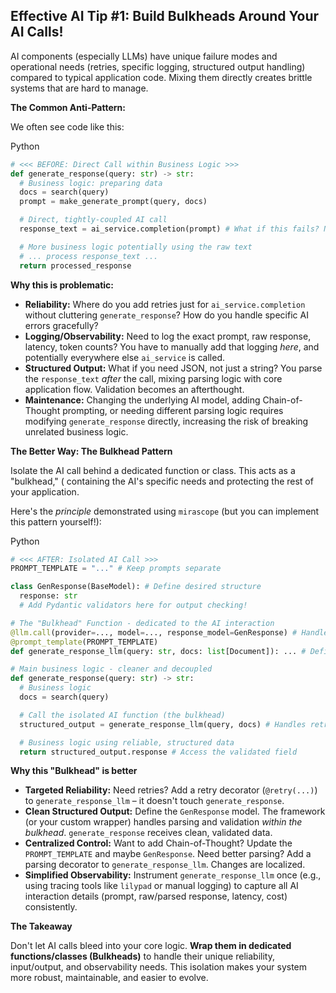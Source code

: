 ## Effective AI Tip #1: Build Bulkheads Around Your AI Calls!

AI components (especially LLMs) have unique failure modes and operational needs (retries, specific logging, structured output handling) compared to typical application code. Mixing them directly creates brittle systems that are hard to manage.

**The Common Anti-Pattern:**

We often see code like this:

Python

```python
# <<< BEFORE: Direct Call within Business Logic >>>
def generate_response(query: str) -> str:
  # Business logic: preparing data
  docs = search(query)
  prompt = make_generate_prompt(query, docs)

  # Direct, tightly-coupled AI call
  response_text = ai_service.completion(prompt) # What if this fails? Needs retries? Returns garbage?

  # More business logic potentially using the raw text
  # ... process response_text ...
  return processed_response

```

**Why this is problematic:**

- **Reliability:** Where do you add retries just for `ai_service.completion` without cluttering `generate_response`? How do you handle specific AI errors gracefully?
- **Logging/Observability:** Need to log the exact prompt, raw response, latency, token counts? You have to manually add that logging *here*, and potentially everywhere else `ai_service` is called.
- **Structured Output:** What if you need JSON, not just a string? You parse the `response_text` *after* the call, mixing parsing logic with core application flow. Validation becomes an afterthought.
- **Maintenance:** Changing the underlying AI model, adding Chain-of-Thought prompting, or needing different parsing logic requires modifying `generate_response` directly, increasing the risk of breaking unrelated business logic.

**The Better Way: The Bulkhead Pattern**

Isolate the AI call behind a dedicated function or class. This acts as a "bulkhead," ( containing the AI's specific needs and protecting the rest of your application.

Here's the *principle* demonstrated using `mirascope` (but you can implement this pattern yourself!):

Python

```python
# <<< AFTER: Isolated AI Call >>>
PROMPT_TEMPLATE = "..." # Keep prompts separate

class GenResponse(BaseModel): # Define desired structure
  response: str
  # Add Pydantic validators here for output checking!

# The "Bulkhead" Function - dedicated to the AI interaction
@llm.call(provider=..., model=..., response_model=GenResponse) # Handles call, parsing, retries (via decorators)
@prompt_template(PROMPT_TEMPLATE)
def generate_response_llm(query: str, docs: list[Document]): ... # Definition focuses purely on inputs/outputs

# Main business logic - cleaner and decoupled
def generate_response(query: str) -> str:
  # Business logic
  docs = search(query)

  # Call the isolated AI function (the bulkhead)
  structured_output = generate_response_llm(query, docs) # Handles retries, parsing, validation internally!

  # Business logic using reliable, structured data
  return structured_output.response # Access the validated field

```

**Why this "Bulkhead" is better**

- **Targeted Reliability:** Need retries? Add a retry decorator (`@retry(...)`) to `generate_response_llm` – it doesn't touch `generate_response`.
- **Clean Structured Output:** Define the `GenResponse` model. The framework (or your custom wrapper) handles parsing and validation *within the bulkhead*. `generate_response` receives clean, validated data.
- **Centralized Control:** Want to add Chain-of-Thought? Update the `PROMPT_TEMPLATE` and maybe `GenResponse`. Need better parsing? Add a parsing decorator to `generate_response_llm`. Changes are localized.
- **Simplified Observability:** Instrument `generate_response_llm` once (e.g., using tracing tools like `lilypad` or manual logging) to capture all AI interaction details (prompt, raw/parsed response, latency, cost) consistently.

**The Takeaway**

Don't let AI calls bleed into your core logic. **Wrap them in dedicated functions/classes (Bulkheads)** to handle their unique reliability, input/output, and observability needs. This isolation makes your system more robust, maintainable, and easier to evolve.
